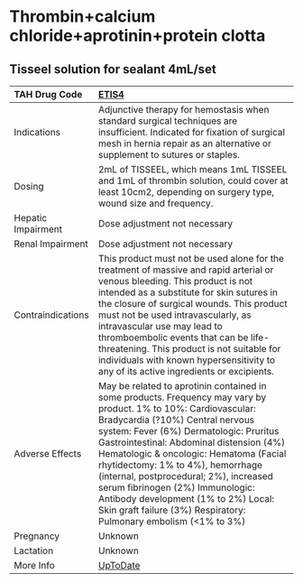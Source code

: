 # Thrombin+calcium chloride+aprotinin+protein clotta

## Tisseel solution for sealant 4mL/set

| TAH Drug Code      | [ETIS4](https://www.tahsda.org.tw/drugs/hissearch.php?drug_code=ETIS4)                                                                                                                                                                                                                                                                                                                                                                                                                                           |
|:-------------------|:-----------------------------------------------------------------------------------------------------------------------------------------------------------------------------------------------------------------------------------------------------------------------------------------------------------------------------------------------------------------------------------------------------------------------------------------------------------------------------------------------------------------|
| Indications        | Adjunctive therapy for hemostasis when standard surgical techniques are insufficient. Indicated for fixation of surgical mesh in hernia repair as an alternative or supplement to sutures or staples.                                                                                                                                                                                                                                                                                                            |
| Dosing             | 2mL of TISSEEL, which means 1mL TISSEEL and 1mL of thrombin solution, could cover at least 10cm2, depending on surgery type, wound size and frequency.                                                                                                                                                                                                                                                                                                                                                           |
| Hepatic Impairment | Dose adjustment not necessary                                                                                                                                                                                                                                                                                                                                                                                                                                                                                    |
| Renal Impairment   | Dose adjustment not necessary                                                                                                                                                                                                                                                                                                                                                                                                                                                                                    |
| Contraindications  | This product must not be used alone for the treatment of massive and rapid arterial or venous bleeding. This product is not intended as a substitute for skin sutures in the closure of surgical wounds. This product must not be used intravascularly, as intravascular use may lead to thromboembolic events that can be life-threatening. This product is not suitable for individuals with known hypersensitivity to any of its active ingredients or excipients.                                            |
| Adverse Effects    | May be related to aprotinin contained in some products. Frequency may vary by product. 1% to 10%: Cardiovascular: Bradycardia (?10%) Central nervous system: Fever (6%) Dermatologic: Pruritus Gastrointestinal: Abdominal distension (4%) Hematologic & oncologic: Hematoma (Facial rhytidectomy: 1% to 4%), hemorrhage (internal, postprocedural; 2%), increased serum fibrinogen (2%) Immunologic: Antibody development (1% to 2%) Local: Skin graft failure (3%) Respiratory: Pulmonary embolism (<1% to 3%) |
| Pregnancy          | Unknown                                                                                                                                                                                                                                                                                                                                                                                                                                                                                                          |
| Lactation          | Unknown                                                                                                                                                                                                                                                                                                                                                                                                                                                                                                          |
| More Info          | [UpToDate](https://www.uptodate.com/contents/thrombin+calcium-chloride+aprotinin+protein-clotta-drug-information)                                                                                                                                                                                                                                                                                                                                                                                                |

